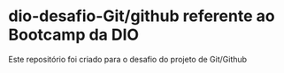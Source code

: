 # dio-desafio-Git/github referente ao Bootcamp da DIO 
Este repositório foi criado para o desafio do projeto de Git/Github

